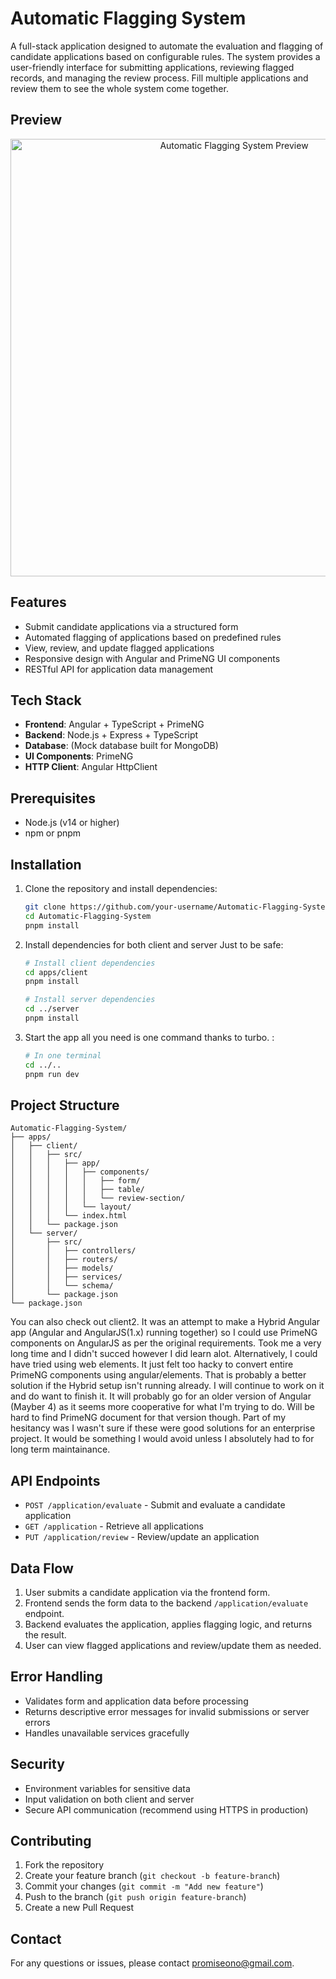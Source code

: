 # Automatic Flagging System

A full-stack application designed to automate the evaluation and flagging of candidate applications based on configurable rules. The system provides a user-friendly interface for submitting applications, reviewing flagged records, and managing the review process. Fill multiple applications and review them to see the whole system come together.

## Preview

<!-- Add a screenshot here if available -->
<p align="center"><img width="700" alt="Automatic Flagging System Preview" src="https://github.com/user-attachments/assets/97fa6378-771a-4ffe-943a-5d61ef7c413e" /></p>

## Features

- Submit candidate applications via a structured form
- Automated flagging of applications based on predefined rules
- View, review, and update flagged applications
- Responsive design with Angular and PrimeNG UI components
- RESTful API for application data management

## Tech Stack

- **Frontend**: Angular + TypeScript + PrimeNG
- **Backend**: Node.js + Express + TypeScript
- **Database**: (Mock database built for MongoDB)
- **UI Components**: PrimeNG
- **HTTP Client**: Angular HttpClient

## Prerequisites

- Node.js (v14 or higher)
- npm or pnpm

## Installation

1. Clone the repository and install dependencies:

    ```bash
    git clone https://github.com/your-username/Automatic-Flagging-System.git
    cd Automatic-Flagging-System
    pnpm install
    ```

2. Install dependencies for both client and server Just to be safe:

    ```bash
    # Install client dependencies
    cd apps/client
    pnpm install

    # Install server dependencies
    cd ../server
    pnpm install
    ```

3. Start the app all you need is one command thanks to turbo. :

    ```bash
    # In one terminal
    cd ../..
    pnpm run dev

    ```

## Project Structure

```
Automatic-Flagging-System/
├── apps/
│   ├── client/
│   │   ├── src/
│   │   │   ├── app/
│   │   │   │   ├── components/
│   │   │   │   │   ├── form/
│   │   │   │   │   ├── table/
│   │   │   │   │   └── review-section/
│   │   │   │   └── layout/
│   │   │   └── index.html
│   │   └── package.json
│   └── server/
│       ├── src/
│       │   ├── controllers/
│       │   ├── routers/
│       │   ├── models/
│       │   ├── services/
│       │   └── schema/
│       └── package.json
└── package.json
```

You can also check out client2. It was an attempt to make a Hybrid Angular app (Angular and AngularJS(1.x) running together) so I could use PrimeNG components on AngularJS as per the original requirements. Took me a very long time and I didn't succed however I did learn alot. Alternatively, I could have tried using web elements. It just felt too hacky to convert entire PrimeNG components using angular/elements. That is probably a better solution if the Hybrid setup isn't running already. I will continue to work on it and do want to finish it. It will probably go for an older version of Angular (Mayber 4) as it seems more cooperative for what I'm trying to do. Will be hard to find PrimeNG document for that version though. Part of my hesitancy was I wasn't sure if these were good solutions for an enterprise project. It would be something I would avoid unless I absolutely had to for long term maintainance.

## API Endpoints

- `POST /application/evaluate` - Submit and evaluate a candidate application
- `GET /application` - Retrieve all applications
- `PUT /application/review` - Review/update an application

## Data Flow

1. User submits a candidate application via the frontend form.
2. Frontend sends the form data to the backend `/application/evaluate` endpoint.
3. Backend evaluates the application, applies flagging logic, and returns the result.
4. User can view flagged applications and review/update them as needed.

## Error Handling

- Validates form and application data before processing
- Returns descriptive error messages for invalid submissions or server errors
- Handles unavailable services gracefully

## Security

- Environment variables for sensitive data
- Input validation on both client and server
- Secure API communication (recommend using HTTPS in production)

## Contributing

1. Fork the repository
2. Create your feature branch (`git checkout -b feature-branch`)
3. Commit your changes (`git commit -m "Add new feature"`)
4. Push to the branch (`git push origin feature-branch`)
5. Create a new Pull Request

## Contact

For any questions or issues, please contact [promiseono@gmail.com](mailto:promiseono@gmail.com).
